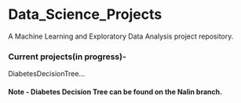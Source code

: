 # Data_Science_Projects
A Machine Learning and Exploratory Data Analysis project repository.

### Current projects(in progress)- 
DiabetesDecisionTree...

#### Note - Diabetes Decision Tree can be found on the Nalin branch.


